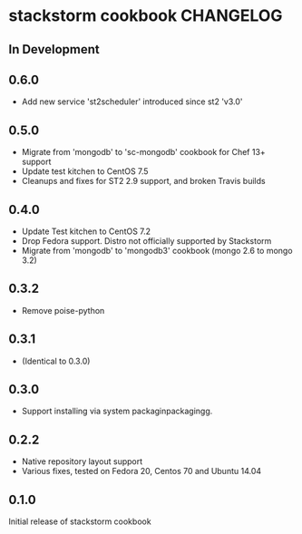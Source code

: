 # stackstorm cookbook CHANGELOG

## In Development


## 0.6.0

 * Add new service 'st2scheduler' introduced since st2 'v3.0'

## 0.5.0

 * Migrate from 'mongodb' to 'sc-mongodb' cookbook for Chef 13+ support
 * Update test kitchen to CentOS 7.5
 * Cleanups and fixes for ST2 2.9 support, and broken Travis builds

## 0.4.0

 * Update Test kitchen to CentOS 7.2
 * Drop Fedora support. Distro not officially supported by Stackstorm
 * Migrate from 'mongodb' to 'mongodb3' cookbook (mongo 2.6 to mongo 3.2)

## 0.3.2

 * Remove poise-python

## 0.3.1

 * (Identical to 0.3.0)

## 0.3.0

* Support installing via system packaginpackagingg.

## 0.2.2

 * Native repository layout support
 * Various fixes, tested on Fedora 20, Centos 70 and Ubuntu 14.04

## 0.1.0

Initial release of stackstorm cookbook
